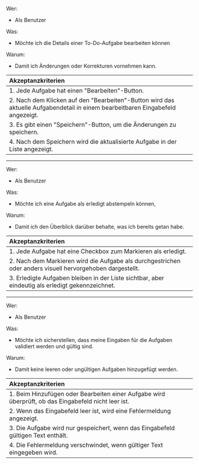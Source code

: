 Wer:
- Als Benutzer

Was:
- Möchte ich die Details einer To-Do-Aufgabe bearbeiten können

Warum:
- Damit ich Änderungen oder Korrekturen vornehmen kann.

| Akzeptanzkriterien |
| :--- |
| 1. Jede Aufgabe hat einen "Bearbeiten"-Button. |
| 2. Nach dem Klicken auf den "Bearbeiten"-Button wird das aktuelle Aufgabendetail in einem bearbeitbaren Eingabefeld angezeigt. |
| 3. Es gibt einen "Speichern"-Button, um die Änderungen zu speichern. |
| 4. Nach dem Speichern wird die aktualisierte Aufgabe in der Liste angezeigt. |

---

Wer:
- Als Benutzer

Was:
- Möchte ich eine Aufgabe als erledigt abstempeln können,

Warum:
- Damit ich den Überblick darüber behalte, was ich bereits getan habe.

| Akzeptanzkriterien |
| :--- |
| 1. Jede Aufgabe hat eine Checkbox zum Markieren als erledigt. |
| 2. Nach dem Markieren wird die Aufgabe als durchgestrichen oder anders visuell hervorgehoben dargestellt. |
| 3. Erledigte Aufgaben bleiben in der Liste sichtbar, aber eindeutig als erledigt gekennzeichnet. |

---

Wer:
- Als Benutzer

Was:
- Möchte ich sicherstellen, dass meine Eingaben für die Aufgaben validiert werden und gültig sind.

Warum:
- Damit keine leeren oder ungültigen Aufgaben hinzugefügt werden.

| Akzeptanzkriterien |
| :--- |
| 1. Beim Hinzufügen oder Bearbeiten einer Aufgabe wird überprüft, ob das Eingabefeld nicht leer ist. |
| 2. Wenn das Eingabefeld leer ist, wird eine Fehlermeldung angezeigt. |
| 3. Die Aufgabe wird nur gespeichert, wenn das Eingabefeld gültigen Text enthält. |
| 4. Die Fehlermeldung verschwindet, wenn gültiger Text eingegeben wird. |
